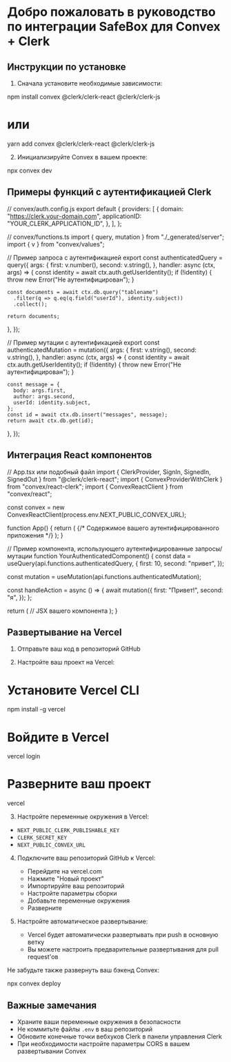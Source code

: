 # Добро пожаловать в руководство по интеграции SafeBox для Convex + Clerk

## Инструкции по установке

1. Сначала установите необходимые зависимости:


npm install convex @clerk/clerk-react @clerk/clerk-js
# или
yarn add convex @clerk/clerk-react @clerk/clerk-js


2. Инициализируйте Convex в вашем проекте:


npx convex dev


## Примеры функций с аутентификацией Clerk


// convex/auth.config.js
export default {
  providers: [
    {
      domain: "https://clerk.your-domain.com",
      applicationID: "YOUR_CLERK_APPLICATION_ID",
    },
  ],
};



// convex/functions.ts
import { query, mutation } from "./_generated/server";
import { v } from "convex/values";

// Пример запроса с аутентификацией
export const authenticatedQuery = query({
  args: {
    first: v.number(),
    second: v.string(),
  },
  handler: async (ctx, args) => {
    const identity = await ctx.auth.getUserIdentity();
    if (!identity) {
      throw new Error("Не аутентифицирован");
    }
    
    const documents = await ctx.db.query("tablename")
      .filter(q => q.eq(q.field("userId"), identity.subject))
      .collect();
    
    return documents;
  },
});

// Пример мутации с аутентификацией
export const authenticatedMutation = mutation({
  args: {
    first: v.string(),
    second: v.string(),
  },
  handler: async (ctx, args) => {
    const identity = await ctx.auth.getUserIdentity();
    if (!identity) {
      throw new Error("Не аутентифицирован");
    }

    const message = {
      body: args.first,
      author: args.second,
      userId: identity.subject,
    };
    const id = await ctx.db.insert("messages", message);
    return await ctx.db.get(id);
  },
});


## Интеграция React компонентов


// App.tsx или подобный файл
import { ClerkProvider, SignIn, SignedIn, SignedOut } from "@clerk/clerk-react";
import { ConvexProviderWithClerk } from "convex/react-clerk";
import { ConvexReactClient } from "convex/react";

const convex = new ConvexReactClient(process.env.NEXT_PUBLIC_CONVEX_URL);

function App() {
  return (
    <ClerkProvider publishableKey={process.env.NEXT_PUBLIC_CLERK_PUBLISHABLE_KEY}>
      <ConvexProviderWithClerk client={convex}>
        <SignedOut>
          <SignIn />
        </SignedOut>
        <SignedIn>
          {/* Содержимое вашего аутентифицированного приложения */}
          <YourAuthenticatedComponent />
        </SignedIn>
      </ConvexProviderWithClerk>
    </ClerkProvider>
  );
}

// Пример компонента, использующего аутентифицированные запросы/мутации
function YourAuthenticatedComponent() {
  const data = useQuery(api.functions.authenticatedQuery, {
    first: 10,
    second: "привет",
  });
  
  const mutation = useMutation(api.functions.authenticatedMutation);
  
  const handleAction = async () => {
    await mutation({
      first: "Привет!",
      second: "я",
    });
  };
  
  return (
    // JSX вашего компонента
  );
}


## Развертывание на Vercel

1. Отправьте ваш код в репозиторий GitHub

2. Настройте ваш проект на Vercel:

# Установите Vercel CLI
npm install -g vercel

# Войдите в Vercel
vercel login

# Разверните ваш проект
vercel


3. Настройте переменные окружения в Vercel:
- `NEXT_PUBLIC_CLERK_PUBLISHABLE_KEY`
- `CLERK_SECRET_KEY`
- `NEXT_PUBLIC_CONVEX_URL`

4. Подключите ваш репозиторий GitHub к Vercel:
   - Перейдите на vercel.com
   - Нажмите "Новый проект"
   - Импортируйте ваш репозиторий
   - Настройте параметры сборки
   - Добавьте переменные окружения
   - Разверните

5. Настройте автоматическое развертывание:
   - Vercel будет автоматически развертывать при push в основную ветку
   - Вы можете настроить предварительные развертывания для pull request'ов

Не забудьте также развернуть ваш бэкенд Convex:

npx convex deploy


## Важные замечания

- Храните ваши переменные окружения в безопасности
- Не коммитьте файлы `.env` в ваш репозиторий
- Обновите конечные точки вебхуков Clerk в панели управления Clerk
- При необходимости настройте параметры CORS в вашем развертывании Convex
